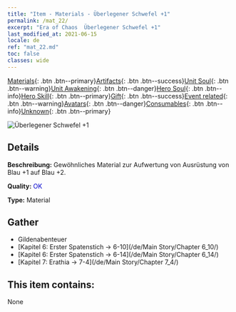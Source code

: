 ```yaml
---
title: "Item - Materials - Überlegener Schwefel +1"
permalink: /mat_22/
excerpt: "Era of Chaos  Überlegener Schwefel +1"
last_modified_at: 2021-06-15
locale: de
ref: "mat_22.md"
toc: false
classes: wide
---
```

 [Materials](/ItemsDE/){: .btn .btn--primary}[Artifacts](/ItemsDE/Artifacts/){: .btn .btn--success}[Unit Soul](/ItemsDE/UnitSoul/){: .btn .btn--warning}[Unit Awakening](/ItemsDE/UnitAwakening/){: .btn .btn--danger}[Hero Soul](/ItemsDE/HeroSoul/){: .btn .btn--info}[Hero Skill](/ItemsDE/HeroSkill/){: .btn .btn--primary}[Gift](/ItemsDE/Gift/){: .btn .btn--success}[Event related](/ItemsDE/Events/){: .btn .btn--warning}[Avatars](/ItemsDE/Avatars/){: .btn .btn--danger}[Consumables](/ItemsDE/Consumables/){: .btn .btn--info}[Unknown](/ItemsDE/Unknown/){: .btn .btn--primary}

 ![Überlegener Schwefel +1](/images/t/i_cailiao_liuhuang1.png)

## Details
 **Beschreibung:** Gewöhnliches Material zur Aufwertung von Ausrüstung von Blau +1 auf Blau +2.

 **Quality:** <span style="color: #0000CD">OK</span>

 **Type:** Material

## Gather

*    Gildenabenteuer 
*    [Kapitel 6: Erster Spatenstich -> 6-10](/de/Main Story/Chapter 6_10/) 
*    [Kapitel 6: Erster Spatenstich -> 6-14](/de/Main Story/Chapter 6_14/) 
*    [Kapitel 7: Erathia -> 7-4](/de/Main Story/Chapter 7_4/) 

## This item contains:

  None

